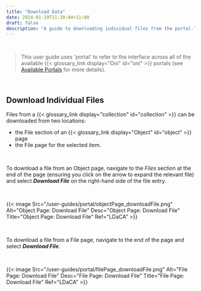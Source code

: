 ```yaml
---
title: "Download Data"
date: 2024-01-29T11:39:04+11:00
draft: false
description: "A guide to downloading individual files from the portal."
---
```


<br>

> This user guide uses 'portal' to refer to the interface across all of the available {{< glossary_link display="Oni" id="oni" >}} portals (see [Available Portals](/resources/user-guides/portal/available-portals/) for more details).

<br>

## Download Individual Files

Files from a {{< glossary_link display="collection" id="collection" >}} can be downloaded from two locations:
- the File section of an {{< glossary_link display="Object" id="object" >}} page
- the File page for the selected item.

<br>

To download a file from an Object page, navigate to the _Files_ section at the end of the page (ensuring you click on the arrow to expand the relevant file) and select ___Download File___ on the right-hand side of the file entry.

<br>

{{< image Src="/user-guides/portal/objectPage_downloadFile.png" Alt="Object Page: Download File" Desc="Object Page: Download File" Title="Object Page: Download File" Ref="LDaCA" >}}

<br>

To download a file from a File page, navigate to the end of the page and select ___Download File___.

<br>

{{< image Src="/user-guides/portal/filePage_downloadFile.png" Alt="File Page: Download File" Desc="File Page: Download File" Title="File Page: Download File" Ref="LDaCA" >}}

<br>

<!-- ## Download Multiple Files

TODO when we have this functionality -->